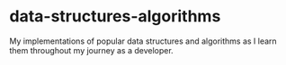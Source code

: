 # data-structures-algorithms
My implementations of popular data structures and algorithms as I learn them throughout my journey as a developer.
